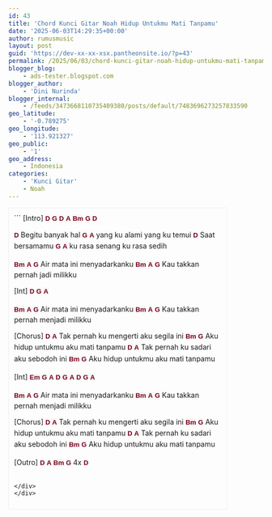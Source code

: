 ```yaml
---
id: 43
title: 'Chord Kunci Gitar Noah Hidup Untukmu Mati Tanpamu'
date: '2025-06-03T14:29:35+00:00'
author: rumusmusic
layout: post
guid: 'https://dev-xx-xx-xsx.pantheonsite.io/?p=43'
permalink: /2025/06/03/chord-kunci-gitar-noah-hidup-untukmu-mati-tanpamu/
blogger_blog:
    - ads-tester.blogspot.com
blogger_author:
    - 'Dini Nurinda'
blogger_internal:
    - /feeds/3473668110735409380/posts/default/7483696273257833590
geo_latitude:
    - '-0.789275'
geo_longitude:
    - '113.921327'
geo_public:
    - '1'
geo_address:
    - Indonesia
categories:
    - 'Kunci Gitar'
    - Noah
---
```


<div dir="ltr" style="text-align: left;"><div style="border: 1px solid #eee; height: auto; overflow: auto; padding: 10px; width: 410px;">```
[Intro] <b style="background-color: #f6f6f6; border: 0px; font-family: Arial, Tahoma, Helvetica, FreeSans, sans-serif; font-size: 13px; font-stretch: inherit; line-height: 22.1000003814697px; margin: 0px; padding: 0px; vertical-align: baseline; white-space: normal;"><a href="http://ads-tester.blogspot.com/#Chord%20Kunci%20Gitar%20Noah%20Hidup%20Untukmu%20Mati%20Tanpamu" rel="https://blogger.googleusercontent.com/img/b/R29vZ2xl/AVvXsEgsTHNNp1bTra86ESi1_0UTlseoXjvev55pd5aXW3gz6VN2Qt_dDFTmZwC8fivTktVIPvwc9kBbkCm5jYSgczbnVV7-EAK8_OhtnsDc1kQ9dB1UKavcSA0MKj8bLJSIE91Yj6QOGO0aUA0/s1600/D.png" style="-webkit-transition: all 0.5s; border: 0px; color: #78001b; font-family: inherit; font-size: inherit; font-stretch: inherit; font-style: inherit; font-variant: inherit; font-weight: inherit; line-height: inherit; margin: 0px; outline: none; padding: 0px; text-decoration: none; transition: all 0.5s; vertical-align: baseline;" target="_self" title="">D</a></b> <b style="background-color: #f6f6f6; border: 0px; font-family: Arial, Tahoma, Helvetica, FreeSans, sans-serif; font-size: 13px; font-stretch: inherit; line-height: 22.1000003814697px; margin: 0px; padding: 0px; vertical-align: baseline; white-space: normal;"><a href="http://ads-tester.blogspot.com/#Chord%20Kunci%20Gitar%20Noah%20Hidup%20Untukmu%20Mati%20Tanpamu" rel="https://blogger.googleusercontent.com/img/b/R29vZ2xl/AVvXsEhmapCRWhUujXO3XNp7RQ3QehE96_1shZvwwlzlBfIEhPVK8EMRgn7ZE8lBAgBFznq-LaQYcVA1PMbOgI-q6qcHShXaB2yd-ORVu-qYofhbQLNNBUNZZS1Dq89N45TwSfpp7dKppHMh_iE/s1600/G.png" style="-webkit-transition: all 0.5s; border: 0px; color: #78001b; font-family: inherit; font-size: inherit; font-stretch: inherit; font-style: inherit; font-variant: inherit; font-weight: inherit; line-height: inherit; margin: 0px; outline: none; padding: 0px; text-decoration: none; transition: all 0.5s; vertical-align: baseline;" target="_self" title="">G</a></b>   <b style="background-color: #f6f6f6; border: 0px; font-family: Arial, Tahoma, Helvetica, FreeSans, sans-serif; font-size: 13px; font-stretch: inherit; line-height: 22.1000003814697px; margin: 0px; padding: 0px; vertical-align: baseline; white-space: normal;"><a href="http://ads-tester.blogspot.com/#Chord%20Kunci%20Gitar%20Noah%20Hidup%20Untukmu%20Mati%20Tanpamu" rel="https://blogger.googleusercontent.com/img/b/R29vZ2xl/AVvXsEgsTHNNp1bTra86ESi1_0UTlseoXjvev55pd5aXW3gz6VN2Qt_dDFTmZwC8fivTktVIPvwc9kBbkCm5jYSgczbnVV7-EAK8_OhtnsDc1kQ9dB1UKavcSA0MKj8bLJSIE91Yj6QOGO0aUA0/s1600/D.png" style="-webkit-transition: all 0.5s; border: 0px; color: #78001b; font-family: inherit; font-size: inherit; font-stretch: inherit; font-style: inherit; font-variant: inherit; font-weight: inherit; line-height: inherit; margin: 0px; outline: none; padding: 0px; text-decoration: none; transition: all 0.5s; vertical-align: baseline;" target="_self" title="">D</a></b> <b style="background-color: #f6f6f6; border: 0px; font-family: Arial, Tahoma, Helvetica, FreeSans, sans-serif; font-size: 13px; font-stretch: inherit; line-height: 22.1000003814697px; margin: 0px; padding: 0px; vertical-align: baseline; white-space: normal;"><a href="http://ads-tester.blogspot.com/#Chord%20Kunci%20Gitar%20Noah%20Hidup%20Untukmu%20Mati%20Tanpamu" rel="https://blogger.googleusercontent.com/img/b/R29vZ2xl/AVvXsEhf9l3zahmFdtWqChNNZP_XbkHcU_wBX_y_cFHs3Ug-b0D1Lh3WQZ9FdqeVwZHSE5-rOLIfnABYxhFN5n2uwEX_bjnTQdMl-jJXGnm_C6h5Ndkt562-oXT4ylCjHUQ_WOsjgor_Zov65NA/s1600/A.png" style="-webkit-transition: all 0.5s; border: 0px; color: #78001b; font-family: inherit; font-size: inherit; font-stretch: inherit; font-style: inherit; font-variant: inherit; font-weight: inherit; line-height: inherit; margin: 0px; outline: none; padding: 0px; text-decoration: none; transition: all 0.5s; vertical-align: baseline;" target="_self" title="">A</a></b> <b style="background-color: #f6f6f6; border: 0px; font-family: Arial, Tahoma, Helvetica, FreeSans, sans-serif; font-size: 13px; font-stretch: inherit; line-height: 22.1000003814697px; margin: 0px; padding: 0px; vertical-align: baseline; white-space: normal;"><a href="http://ads-tester.blogspot.com/#Chord%20Kunci%20Gitar%20Noah%20Hidup%20Untukmu%20Mati%20Tanpamu" rel="https://blogger.googleusercontent.com/img/b/R29vZ2xl/AVvXsEgVdCIBkOOaCDVNDYLn6E79a_Rf3lXCy_YpjLlXaHJA_t3HaSOofYMbShlyukg9F5SwrhMtM1YIHhzeiRDl0Izq4c1DGBhubPKjgP5pbW_Ttho6Egjp312Q77k3NfcVVbiFsplJPMtGOfs/s1600/Bm.png" style="-webkit-transition: all 0.5s; border: 0px; color: #78001b; font-family: inherit; font-size: inherit; font-stretch: inherit; font-style: inherit; font-variant: inherit; font-weight: inherit; line-height: inherit; margin: 0px; outline: none; padding: 0px; text-decoration: none; transition: all 0.5s; vertical-align: baseline;" target="_self" title="">Bm</a></b> <b style="background-color: #f6f6f6; border: 0px; font-family: Arial, Tahoma, Helvetica, FreeSans, sans-serif; font-size: 13px; font-stretch: inherit; line-height: 22.1000003814697px; margin: 0px; padding: 0px; vertical-align: baseline; white-space: normal;"><a href="http://ads-tester.blogspot.com/#Chord%20Kunci%20Gitar%20Noah%20Hidup%20Untukmu%20Mati%20Tanpamu" rel="https://blogger.googleusercontent.com/img/b/R29vZ2xl/AVvXsEhmapCRWhUujXO3XNp7RQ3QehE96_1shZvwwlzlBfIEhPVK8EMRgn7ZE8lBAgBFznq-LaQYcVA1PMbOgI-q6qcHShXaB2yd-ORVu-qYofhbQLNNBUNZZS1Dq89N45TwSfpp7dKppHMh_iE/s1600/G.png" style="-webkit-transition: all 0.5s; border: 0px; color: #78001b; font-family: inherit; font-size: inherit; font-stretch: inherit; font-style: inherit; font-variant: inherit; font-weight: inherit; line-height: inherit; margin: 0px; outline: none; padding: 0px; text-decoration: none; transition: all 0.5s; vertical-align: baseline;" target="_self" title="">G</a></b>   <b style="background-color: #f6f6f6; border: 0px; font-family: Arial, Tahoma, Helvetica, FreeSans, sans-serif; font-size: 13px; font-stretch: inherit; line-height: 22.1000003814697px; margin: 0px; padding: 0px; vertical-align: baseline; white-space: normal;"><a href="http://ads-tester.blogspot.com/#Chord%20Kunci%20Gitar%20Noah%20Hidup%20Untukmu%20Mati%20Tanpamu" rel="https://blogger.googleusercontent.com/img/b/R29vZ2xl/AVvXsEgsTHNNp1bTra86ESi1_0UTlseoXjvev55pd5aXW3gz6VN2Qt_dDFTmZwC8fivTktVIPvwc9kBbkCm5jYSgczbnVV7-EAK8_OhtnsDc1kQ9dB1UKavcSA0MKj8bLJSIE91Yj6QOGO0aUA0/s1600/D.png" style="-webkit-transition: all 0.5s; border: 0px; color: #78001b; font-family: inherit; font-size: inherit; font-stretch: inherit; font-style: inherit; font-variant: inherit; font-weight: inherit; line-height: inherit; margin: 0px; outline: none; padding: 0px; text-decoration: none; transition: all 0.5s; vertical-align: baseline;" target="_self" title="">D</a></b> <div><span style="color: white; font-size: xx-small;">Chord Kunci Gitar Noah Hidup Untukmu Mati Tanpamu</span></div><b style="background-color: #f6f6f6; border: 0px; font-family: Arial, Tahoma, Helvetica, FreeSans, sans-serif; font-size: 13px; font-stretch: inherit; line-height: 22.1000003814697px; margin: 0px; padding: 0px; vertical-align: baseline; white-space: normal;"><a href="http://ads-tester.blogspot.com/#Chord%20Kunci%20Gitar%20Noah%20Hidup%20Untukmu%20Mati%20Tanpamu" rel="https://blogger.googleusercontent.com/img/b/R29vZ2xl/AVvXsEgsTHNNp1bTra86ESi1_0UTlseoXjvev55pd5aXW3gz6VN2Qt_dDFTmZwC8fivTktVIPvwc9kBbkCm5jYSgczbnVV7-EAK8_OhtnsDc1kQ9dB1UKavcSA0MKj8bLJSIE91Yj6QOGO0aUA0/s1600/D.png" style="-webkit-transition: all 0.5s; border: 0px; color: #78001b; font-family: inherit; font-size: inherit; font-stretch: inherit; font-style: inherit; font-variant: inherit; font-weight: inherit; line-height: inherit; margin: 0px; outline: none; padding: 0px; text-decoration: none; transition: all 0.5s; vertical-align: baseline;" target="_self" title="">D</a></b>                 
Begitu banyak hal 
         <b style="background-color: #f6f6f6; border: 0px; font-family: Arial, Tahoma, Helvetica, FreeSans, sans-serif; font-size: 13px; font-stretch: inherit; line-height: 22.1000003814697px; margin: 0px; padding: 0px; vertical-align: baseline; white-space: normal;"><a href="http://ads-tester.blogspot.com/#Chord%20Kunci%20Gitar%20Noah%20Hidup%20Untukmu%20Mati%20Tanpamu" rel="https://blogger.googleusercontent.com/img/b/R29vZ2xl/AVvXsEhmapCRWhUujXO3XNp7RQ3QehE96_1shZvwwlzlBfIEhPVK8EMRgn7ZE8lBAgBFznq-LaQYcVA1PMbOgI-q6qcHShXaB2yd-ORVu-qYofhbQLNNBUNZZS1Dq89N45TwSfpp7dKppHMh_iE/s1600/G.png" style="-webkit-transition: all 0.5s; border: 0px; color: #78001b; font-family: inherit; font-size: inherit; font-stretch: inherit; font-style: inherit; font-variant: inherit; font-weight: inherit; line-height: inherit; margin: 0px; outline: none; padding: 0px; text-decoration: none; transition: all 0.5s; vertical-align: baseline;" target="_self" title="">G</a></b>              <b style="background-color: #f6f6f6; border: 0px; font-family: Arial, Tahoma, Helvetica, FreeSans, sans-serif; font-size: 13px; font-stretch: inherit; line-height: 22.1000003814697px; margin: 0px; padding: 0px; vertical-align: baseline; white-space: normal;"><a href="http://ads-tester.blogspot.com/#Chord%20Kunci%20Gitar%20Noah%20Hidup%20Untukmu%20Mati%20Tanpamu" rel="https://blogger.googleusercontent.com/img/b/R29vZ2xl/AVvXsEhf9l3zahmFdtWqChNNZP_XbkHcU_wBX_y_cFHs3Ug-b0D1Lh3WQZ9FdqeVwZHSE5-rOLIfnABYxhFN5n2uwEX_bjnTQdMl-jJXGnm_C6h5Ndkt562-oXT4ylCjHUQ_WOsjgor_Zov65NA/s1600/A.png" style="-webkit-transition: all 0.5s; border: 0px; color: #78001b; font-family: inherit; font-size: inherit; font-stretch: inherit; font-style: inherit; font-variant: inherit; font-weight: inherit; line-height: inherit; margin: 0px; outline: none; padding: 0px; text-decoration: none; transition: all 0.5s; vertical-align: baseline;" target="_self" title="">A</a></b>
yang ku alami yang ku temui
<b style="background-color: #f6f6f6; border: 0px; font-family: Arial, Tahoma, Helvetica, FreeSans, sans-serif; font-size: 13px; font-stretch: inherit; line-height: 22.1000003814697px; margin: 0px; padding: 0px; vertical-align: baseline; white-space: normal;"><a href="http://ads-tester.blogspot.com/#Chord%20Kunci%20Gitar%20Noah%20Hidup%20Untukmu%20Mati%20Tanpamu" rel="https://blogger.googleusercontent.com/img/b/R29vZ2xl/AVvXsEgsTHNNp1bTra86ESi1_0UTlseoXjvev55pd5aXW3gz6VN2Qt_dDFTmZwC8fivTktVIPvwc9kBbkCm5jYSgczbnVV7-EAK8_OhtnsDc1kQ9dB1UKavcSA0MKj8bLJSIE91Yj6QOGO0aUA0/s1600/D.png" style="-webkit-transition: all 0.5s; border: 0px; color: #78001b; font-family: inherit; font-size: inherit; font-stretch: inherit; font-style: inherit; font-variant: inherit; font-weight: inherit; line-height: inherit; margin: 0px; outline: none; padding: 0px; text-decoration: none; transition: all 0.5s; vertical-align: baseline;" target="_self" title="">D</a></b>
Saat bersamamu 
        <b style="background-color: #f6f6f6; border: 0px; font-family: Arial, Tahoma, Helvetica, FreeSans, sans-serif; font-size: 13px; font-stretch: inherit; line-height: 22.1000003814697px; margin: 0px; padding: 0px; vertical-align: baseline; white-space: normal;"><a href="http://ads-tester.blogspot.com/#Chord%20Kunci%20Gitar%20Noah%20Hidup%20Untukmu%20Mati%20Tanpamu" rel="https://blogger.googleusercontent.com/img/b/R29vZ2xl/AVvXsEhmapCRWhUujXO3XNp7RQ3QehE96_1shZvwwlzlBfIEhPVK8EMRgn7ZE8lBAgBFznq-LaQYcVA1PMbOgI-q6qcHShXaB2yd-ORVu-qYofhbQLNNBUNZZS1Dq89N45TwSfpp7dKppHMh_iE/s1600/G.png" style="-webkit-transition: all 0.5s; border: 0px; color: #78001b; font-family: inherit; font-size: inherit; font-stretch: inherit; font-style: inherit; font-variant: inherit; font-weight: inherit; line-height: inherit; margin: 0px; outline: none; padding: 0px; text-decoration: none; transition: all 0.5s; vertical-align: baseline;" target="_self" title="">G</a></b>              <b style="background-color: #f6f6f6; border: 0px; font-family: Arial, Tahoma, Helvetica, FreeSans, sans-serif; font-size: 13px; font-stretch: inherit; line-height: 22.1000003814697px; margin: 0px; padding: 0px; vertical-align: baseline; white-space: normal;"><a href="http://ads-tester.blogspot.com/#Chord%20Kunci%20Gitar%20Noah%20Hidup%20Untukmu%20Mati%20Tanpamu" rel="https://blogger.googleusercontent.com/img/b/R29vZ2xl/AVvXsEhf9l3zahmFdtWqChNNZP_XbkHcU_wBX_y_cFHs3Ug-b0D1Lh3WQZ9FdqeVwZHSE5-rOLIfnABYxhFN5n2uwEX_bjnTQdMl-jJXGnm_C6h5Ndkt562-oXT4ylCjHUQ_WOsjgor_Zov65NA/s1600/A.png" style="-webkit-transition: all 0.5s; border: 0px; color: #78001b; font-family: inherit; font-size: inherit; font-stretch: inherit; font-style: inherit; font-variant: inherit; font-weight: inherit; line-height: inherit; margin: 0px; outline: none; padding: 0px; text-decoration: none; transition: all 0.5s; vertical-align: baseline;" target="_self" title="">A</a></b>
ku rasa senang ku rasa sedih

<b style="background-color: #f6f6f6; border: 0px; font-family: Arial, Tahoma, Helvetica, FreeSans, sans-serif; font-size: 13px; font-stretch: inherit; line-height: 22.1000003814697px; margin: 0px; padding: 0px; vertical-align: baseline; white-space: normal;"><a href="http://ads-tester.blogspot.com/#Chord%20Kunci%20Gitar%20Noah%20Hidup%20Untukmu%20Mati%20Tanpamu" rel="https://blogger.googleusercontent.com/img/b/R29vZ2xl/AVvXsEgVdCIBkOOaCDVNDYLn6E79a_Rf3lXCy_YpjLlXaHJA_t3HaSOofYMbShlyukg9F5SwrhMtM1YIHhzeiRDl0Izq4c1DGBhubPKjgP5pbW_Ttho6Egjp312Q77k3NfcVVbiFsplJPMtGOfs/s1600/Bm.png" style="-webkit-transition: all 0.5s; border: 0px; color: #78001b; font-family: inherit; font-size: inherit; font-stretch: inherit; font-style: inherit; font-variant: inherit; font-weight: inherit; line-height: inherit; margin: 0px; outline: none; padding: 0px; text-decoration: none; transition: all 0.5s; vertical-align: baseline;" target="_self" title="">Bm</a></b>        <b style="background-color: #f6f6f6; border: 0px; font-family: Arial, Tahoma, Helvetica, FreeSans, sans-serif; font-size: 13px; font-stretch: inherit; line-height: 22.1000003814697px; margin: 0px; padding: 0px; vertical-align: baseline; white-space: normal;"><a href="http://ads-tester.blogspot.com/#Chord%20Kunci%20Gitar%20Noah%20Hidup%20Untukmu%20Mati%20Tanpamu" rel="https://blogger.googleusercontent.com/img/b/R29vZ2xl/AVvXsEhf9l3zahmFdtWqChNNZP_XbkHcU_wBX_y_cFHs3Ug-b0D1Lh3WQZ9FdqeVwZHSE5-rOLIfnABYxhFN5n2uwEX_bjnTQdMl-jJXGnm_C6h5Ndkt562-oXT4ylCjHUQ_WOsjgor_Zov65NA/s1600/A.png" style="-webkit-transition: all 0.5s; border: 0px; color: #78001b; font-family: inherit; font-size: inherit; font-stretch: inherit; font-style: inherit; font-variant: inherit; font-weight: inherit; line-height: inherit; margin: 0px; outline: none; padding: 0px; text-decoration: none; transition: all 0.5s; vertical-align: baseline;" target="_self" title="">A</a></b>          <b style="background-color: #f6f6f6; border: 0px; font-family: Arial, Tahoma, Helvetica, FreeSans, sans-serif; font-size: 13px; font-stretch: inherit; line-height: 22.1000003814697px; margin: 0px; padding: 0px; vertical-align: baseline; white-space: normal;"><a href="http://ads-tester.blogspot.com/#Chord%20Kunci%20Gitar%20Noah%20Hidup%20Untukmu%20Mati%20Tanpamu" rel="https://blogger.googleusercontent.com/img/b/R29vZ2xl/AVvXsEhmapCRWhUujXO3XNp7RQ3QehE96_1shZvwwlzlBfIEhPVK8EMRgn7ZE8lBAgBFznq-LaQYcVA1PMbOgI-q6qcHShXaB2yd-ORVu-qYofhbQLNNBUNZZS1Dq89N45TwSfpp7dKppHMh_iE/s1600/G.png" style="-webkit-transition: all 0.5s; border: 0px; color: #78001b; font-family: inherit; font-size: inherit; font-stretch: inherit; font-style: inherit; font-variant: inherit; font-weight: inherit; line-height: inherit; margin: 0px; outline: none; padding: 0px; text-decoration: none; transition: all 0.5s; vertical-align: baseline;" target="_self" title="">G</a></b>
Air mata ini menyadarkanku
<b style="background-color: #f6f6f6; border: 0px; font-family: Arial, Tahoma, Helvetica, FreeSans, sans-serif; font-size: 13px; font-stretch: inherit; line-height: 22.1000003814697px; margin: 0px; padding: 0px; vertical-align: baseline; white-space: normal;"><a href="http://ads-tester.blogspot.com/#Chord%20Kunci%20Gitar%20Noah%20Hidup%20Untukmu%20Mati%20Tanpamu" rel="https://blogger.googleusercontent.com/img/b/R29vZ2xl/AVvXsEgVdCIBkOOaCDVNDYLn6E79a_Rf3lXCy_YpjLlXaHJA_t3HaSOofYMbShlyukg9F5SwrhMtM1YIHhzeiRDl0Izq4c1DGBhubPKjgP5pbW_Ttho6Egjp312Q77k3NfcVVbiFsplJPMtGOfs/s1600/Bm.png" style="-webkit-transition: all 0.5s; border: 0px; color: #78001b; font-family: inherit; font-size: inherit; font-stretch: inherit; font-style: inherit; font-variant: inherit; font-weight: inherit; line-height: inherit; margin: 0px; outline: none; padding: 0px; text-decoration: none; transition: all 0.5s; vertical-align: baseline;" target="_self" title="">Bm</a></b>             <b style="background-color: #f6f6f6; border: 0px; font-family: Arial, Tahoma, Helvetica, FreeSans, sans-serif; font-size: 13px; font-stretch: inherit; line-height: 22.1000003814697px; margin: 0px; padding: 0px; vertical-align: baseline; white-space: normal;"><a href="http://ads-tester.blogspot.com/#Chord%20Kunci%20Gitar%20Noah%20Hidup%20Untukmu%20Mati%20Tanpamu" rel="https://blogger.googleusercontent.com/img/b/R29vZ2xl/AVvXsEhf9l3zahmFdtWqChNNZP_XbkHcU_wBX_y_cFHs3Ug-b0D1Lh3WQZ9FdqeVwZHSE5-rOLIfnABYxhFN5n2uwEX_bjnTQdMl-jJXGnm_C6h5Ndkt562-oXT4ylCjHUQ_WOsjgor_Zov65NA/s1600/A.png" style="-webkit-transition: all 0.5s; border: 0px; color: #78001b; font-family: inherit; font-size: inherit; font-stretch: inherit; font-style: inherit; font-variant: inherit; font-weight: inherit; line-height: inherit; margin: 0px; outline: none; padding: 0px; text-decoration: none; transition: all 0.5s; vertical-align: baseline;" target="_self" title="">A</a></b>         <b style="background-color: #f6f6f6; border: 0px; font-family: Arial, Tahoma, Helvetica, FreeSans, sans-serif; font-size: 13px; font-stretch: inherit; line-height: 22.1000003814697px; margin: 0px; padding: 0px; vertical-align: baseline; white-space: normal;"><a href="http://ads-tester.blogspot.com/#Chord%20Kunci%20Gitar%20Noah%20Hidup%20Untukmu%20Mati%20Tanpamu" rel="https://blogger.googleusercontent.com/img/b/R29vZ2xl/AVvXsEhmapCRWhUujXO3XNp7RQ3QehE96_1shZvwwlzlBfIEhPVK8EMRgn7ZE8lBAgBFznq-LaQYcVA1PMbOgI-q6qcHShXaB2yd-ORVu-qYofhbQLNNBUNZZS1Dq89N45TwSfpp7dKppHMh_iE/s1600/G.png" style="-webkit-transition: all 0.5s; border: 0px; color: #78001b; font-family: inherit; font-size: inherit; font-stretch: inherit; font-style: inherit; font-variant: inherit; font-weight: inherit; line-height: inherit; margin: 0px; outline: none; padding: 0px; text-decoration: none; transition: all 0.5s; vertical-align: baseline;" target="_self" title="">G</a></b>
Kau takkan pernah jadi milikku

[Int] <b style="background-color: #f6f6f6; border: 0px; font-family: Arial, Tahoma, Helvetica, FreeSans, sans-serif; font-size: 13px; font-stretch: inherit; line-height: 22.1000003814697px; margin: 0px; padding: 0px; vertical-align: baseline; white-space: normal;"><a href="http://ads-tester.blogspot.com/#Chord%20Kunci%20Gitar%20Noah%20Hidup%20Untukmu%20Mati%20Tanpamu" rel="https://blogger.googleusercontent.com/img/b/R29vZ2xl/AVvXsEgsTHNNp1bTra86ESi1_0UTlseoXjvev55pd5aXW3gz6VN2Qt_dDFTmZwC8fivTktVIPvwc9kBbkCm5jYSgczbnVV7-EAK8_OhtnsDc1kQ9dB1UKavcSA0MKj8bLJSIE91Yj6QOGO0aUA0/s1600/D.png" style="-webkit-transition: all 0.5s; border: 0px; color: #78001b; font-family: inherit; font-size: inherit; font-stretch: inherit; font-style: inherit; font-variant: inherit; font-weight: inherit; line-height: inherit; margin: 0px; outline: none; padding: 0px; text-decoration: none; transition: all 0.5s; vertical-align: baseline;" target="_self" title="">D</a></b> <b style="background-color: #f6f6f6; border: 0px; font-family: Arial, Tahoma, Helvetica, FreeSans, sans-serif; font-size: 13px; font-stretch: inherit; line-height: 22.1000003814697px; margin: 0px; padding: 0px; vertical-align: baseline; white-space: normal;"><a href="http://ads-tester.blogspot.com/#Chord%20Kunci%20Gitar%20Noah%20Hidup%20Untukmu%20Mati%20Tanpamu" rel="https://blogger.googleusercontent.com/img/b/R29vZ2xl/AVvXsEhmapCRWhUujXO3XNp7RQ3QehE96_1shZvwwlzlBfIEhPVK8EMRgn7ZE8lBAgBFznq-LaQYcVA1PMbOgI-q6qcHShXaB2yd-ORVu-qYofhbQLNNBUNZZS1Dq89N45TwSfpp7dKppHMh_iE/s1600/G.png" style="-webkit-transition: all 0.5s; border: 0px; color: #78001b; font-family: inherit; font-size: inherit; font-stretch: inherit; font-style: inherit; font-variant: inherit; font-weight: inherit; line-height: inherit; margin: 0px; outline: none; padding: 0px; text-decoration: none; transition: all 0.5s; vertical-align: baseline;" target="_self" title="">G</a></b> <b style="background-color: #f6f6f6; border: 0px; font-family: Arial, Tahoma, Helvetica, FreeSans, sans-serif; font-size: 13px; font-stretch: inherit; line-height: 22.1000003814697px; margin: 0px; padding: 0px; vertical-align: baseline; white-space: normal;"><a href="http://ads-tester.blogspot.com/#Chord%20Kunci%20Gitar%20Noah%20Hidup%20Untukmu%20Mati%20Tanpamu" rel="https://blogger.googleusercontent.com/img/b/R29vZ2xl/AVvXsEhf9l3zahmFdtWqChNNZP_XbkHcU_wBX_y_cFHs3Ug-b0D1Lh3WQZ9FdqeVwZHSE5-rOLIfnABYxhFN5n2uwEX_bjnTQdMl-jJXGnm_C6h5Ndkt562-oXT4ylCjHUQ_WOsjgor_Zov65NA/s1600/A.png" style="-webkit-transition: all 0.5s; border: 0px; color: #78001b; font-family: inherit; font-size: inherit; font-stretch: inherit; font-style: inherit; font-variant: inherit; font-weight: inherit; line-height: inherit; margin: 0px; outline: none; padding: 0px; text-decoration: none; transition: all 0.5s; vertical-align: baseline;" target="_self" title="">A</a></b>

<b style="background-color: #f6f6f6; border: 0px; font-family: Arial, Tahoma, Helvetica, FreeSans, sans-serif; font-size: 13px; font-stretch: inherit; line-height: 22.1000003814697px; margin: 0px; padding: 0px; vertical-align: baseline; white-space: normal;"><a href="http://ads-tester.blogspot.com/#Chord%20Kunci%20Gitar%20Noah%20Hidup%20Untukmu%20Mati%20Tanpamu" rel="https://blogger.googleusercontent.com/img/b/R29vZ2xl/AVvXsEgVdCIBkOOaCDVNDYLn6E79a_Rf3lXCy_YpjLlXaHJA_t3HaSOofYMbShlyukg9F5SwrhMtM1YIHhzeiRDl0Izq4c1DGBhubPKjgP5pbW_Ttho6Egjp312Q77k3NfcVVbiFsplJPMtGOfs/s1600/Bm.png" style="-webkit-transition: all 0.5s; border: 0px; color: #78001b; font-family: inherit; font-size: inherit; font-stretch: inherit; font-style: inherit; font-variant: inherit; font-weight: inherit; line-height: inherit; margin: 0px; outline: none; padding: 0px; text-decoration: none; transition: all 0.5s; vertical-align: baseline;" target="_self" title="">Bm</a></b>        <b style="background-color: #f6f6f6; border: 0px; font-family: Arial, Tahoma, Helvetica, FreeSans, sans-serif; font-size: 13px; font-stretch: inherit; line-height: 22.1000003814697px; margin: 0px; padding: 0px; vertical-align: baseline; white-space: normal;"><a href="http://ads-tester.blogspot.com/#Chord%20Kunci%20Gitar%20Noah%20Hidup%20Untukmu%20Mati%20Tanpamu" rel="https://blogger.googleusercontent.com/img/b/R29vZ2xl/AVvXsEhf9l3zahmFdtWqChNNZP_XbkHcU_wBX_y_cFHs3Ug-b0D1Lh3WQZ9FdqeVwZHSE5-rOLIfnABYxhFN5n2uwEX_bjnTQdMl-jJXGnm_C6h5Ndkt562-oXT4ylCjHUQ_WOsjgor_Zov65NA/s1600/A.png" style="-webkit-transition: all 0.5s; border: 0px; color: #78001b; font-family: inherit; font-size: inherit; font-stretch: inherit; font-style: inherit; font-variant: inherit; font-weight: inherit; line-height: inherit; margin: 0px; outline: none; padding: 0px; text-decoration: none; transition: all 0.5s; vertical-align: baseline;" target="_self" title="">A</a></b>          <b style="background-color: #f6f6f6; border: 0px; font-family: Arial, Tahoma, Helvetica, FreeSans, sans-serif; font-size: 13px; font-stretch: inherit; line-height: 22.1000003814697px; margin: 0px; padding: 0px; vertical-align: baseline; white-space: normal;"><a href="http://ads-tester.blogspot.com/#Chord%20Kunci%20Gitar%20Noah%20Hidup%20Untukmu%20Mati%20Tanpamu" rel="https://blogger.googleusercontent.com/img/b/R29vZ2xl/AVvXsEhmapCRWhUujXO3XNp7RQ3QehE96_1shZvwwlzlBfIEhPVK8EMRgn7ZE8lBAgBFznq-LaQYcVA1PMbOgI-q6qcHShXaB2yd-ORVu-qYofhbQLNNBUNZZS1Dq89N45TwSfpp7dKppHMh_iE/s1600/G.png" style="-webkit-transition: all 0.5s; border: 0px; color: #78001b; font-family: inherit; font-size: inherit; font-stretch: inherit; font-style: inherit; font-variant: inherit; font-weight: inherit; line-height: inherit; margin: 0px; outline: none; padding: 0px; text-decoration: none; transition: all 0.5s; vertical-align: baseline;" target="_self" title="">G</a></b>
Air mata ini menyadarkanku
<b style="background-color: #f6f6f6; border: 0px; font-family: Arial, Tahoma, Helvetica, FreeSans, sans-serif; font-size: 13px; font-stretch: inherit; line-height: 22.1000003814697px; margin: 0px; padding: 0px; vertical-align: baseline; white-space: normal;"><a href="http://ads-tester.blogspot.com/#Chord%20Kunci%20Gitar%20Noah%20Hidup%20Untukmu%20Mati%20Tanpamu" rel="https://blogger.googleusercontent.com/img/b/R29vZ2xl/AVvXsEgVdCIBkOOaCDVNDYLn6E79a_Rf3lXCy_YpjLlXaHJA_t3HaSOofYMbShlyukg9F5SwrhMtM1YIHhzeiRDl0Izq4c1DGBhubPKjgP5pbW_Ttho6Egjp312Q77k3NfcVVbiFsplJPMtGOfs/s1600/Bm.png" style="-webkit-transition: all 0.5s; border: 0px; color: #78001b; font-family: inherit; font-size: inherit; font-stretch: inherit; font-style: inherit; font-variant: inherit; font-weight: inherit; line-height: inherit; margin: 0px; outline: none; padding: 0px; text-decoration: none; transition: all 0.5s; vertical-align: baseline;" target="_self" title="">Bm</a></b>                   <b style="background-color: #f6f6f6; border: 0px; font-family: Arial, Tahoma, Helvetica, FreeSans, sans-serif; font-size: 13px; font-stretch: inherit; line-height: 22.1000003814697px; margin: 0px; padding: 0px; vertical-align: baseline; white-space: normal;"><a href="http://ads-tester.blogspot.com/#Chord%20Kunci%20Gitar%20Noah%20Hidup%20Untukmu%20Mati%20Tanpamu" rel="https://blogger.googleusercontent.com/img/b/R29vZ2xl/AVvXsEhf9l3zahmFdtWqChNNZP_XbkHcU_wBX_y_cFHs3Ug-b0D1Lh3WQZ9FdqeVwZHSE5-rOLIfnABYxhFN5n2uwEX_bjnTQdMl-jJXGnm_C6h5Ndkt562-oXT4ylCjHUQ_WOsjgor_Zov65NA/s1600/A.png" style="-webkit-transition: all 0.5s; border: 0px; color: #78001b; font-family: inherit; font-size: inherit; font-stretch: inherit; font-style: inherit; font-variant: inherit; font-weight: inherit; line-height: inherit; margin: 0px; outline: none; padding: 0px; text-decoration: none; transition: all 0.5s; vertical-align: baseline;" target="_self" title="">A</a></b>      <b style="background-color: #f6f6f6; border: 0px; font-family: Arial, Tahoma, Helvetica, FreeSans, sans-serif; font-size: 13px; font-stretch: inherit; line-height: 22.1000003814697px; margin: 0px; padding: 0px; vertical-align: baseline; white-space: normal;"><a href="http://ads-tester.blogspot.com/#Chord%20Kunci%20Gitar%20Noah%20Hidup%20Untukmu%20Mati%20Tanpamu" rel="https://blogger.googleusercontent.com/img/b/R29vZ2xl/AVvXsEhmapCRWhUujXO3XNp7RQ3QehE96_1shZvwwlzlBfIEhPVK8EMRgn7ZE8lBAgBFznq-LaQYcVA1PMbOgI-q6qcHShXaB2yd-ORVu-qYofhbQLNNBUNZZS1Dq89N45TwSfpp7dKppHMh_iE/s1600/G.png" style="-webkit-transition: all 0.5s; border: 0px; color: #78001b; font-family: inherit; font-size: inherit; font-stretch: inherit; font-style: inherit; font-variant: inherit; font-weight: inherit; line-height: inherit; margin: 0px; outline: none; padding: 0px; text-decoration: none; transition: all 0.5s; vertical-align: baseline;" target="_self" title="">G</a></b>
Kau takkan pernah menjadi milikku

[Chorus]
<b style="background-color: #f6f6f6; border: 0px; font-family: Arial, Tahoma, Helvetica, FreeSans, sans-serif; font-size: 13px; font-stretch: inherit; line-height: 22.1000003814697px; margin: 0px; padding: 0px; vertical-align: baseline; white-space: normal;"><a href="http://ads-tester.blogspot.com/#Chord%20Kunci%20Gitar%20Noah%20Hidup%20Untukmu%20Mati%20Tanpamu" rel="https://blogger.googleusercontent.com/img/b/R29vZ2xl/AVvXsEgsTHNNp1bTra86ESi1_0UTlseoXjvev55pd5aXW3gz6VN2Qt_dDFTmZwC8fivTktVIPvwc9kBbkCm5jYSgczbnVV7-EAK8_OhtnsDc1kQ9dB1UKavcSA0MKj8bLJSIE91Yj6QOGO0aUA0/s1600/D.png" style="-webkit-transition: all 0.5s; border: 0px; color: #78001b; font-family: inherit; font-size: inherit; font-stretch: inherit; font-style: inherit; font-variant: inherit; font-weight: inherit; line-height: inherit; margin: 0px; outline: none; padding: 0px; text-decoration: none; transition: all 0.5s; vertical-align: baseline;" target="_self" title="">D</a></b>                      <b style="background-color: #f6f6f6; border: 0px; font-family: Arial, Tahoma, Helvetica, FreeSans, sans-serif; font-size: 13px; font-stretch: inherit; line-height: 22.1000003814697px; margin: 0px; padding: 0px; vertical-align: baseline; white-space: normal;"><a href="http://ads-tester.blogspot.com/#Chord%20Kunci%20Gitar%20Noah%20Hidup%20Untukmu%20Mati%20Tanpamu" rel="https://blogger.googleusercontent.com/img/b/R29vZ2xl/AVvXsEhf9l3zahmFdtWqChNNZP_XbkHcU_wBX_y_cFHs3Ug-b0D1Lh3WQZ9FdqeVwZHSE5-rOLIfnABYxhFN5n2uwEX_bjnTQdMl-jJXGnm_C6h5Ndkt562-oXT4ylCjHUQ_WOsjgor_Zov65NA/s1600/A.png" style="-webkit-transition: all 0.5s; border: 0px; color: #78001b; font-family: inherit; font-size: inherit; font-stretch: inherit; font-style: inherit; font-variant: inherit; font-weight: inherit; line-height: inherit; margin: 0px; outline: none; padding: 0px; text-decoration: none; transition: all 0.5s; vertical-align: baseline;" target="_self" title="">A</a></b>
Tak pernah ku mengerti aku segila ini
<b style="background-color: #f6f6f6; border: 0px; font-family: Arial, Tahoma, Helvetica, FreeSans, sans-serif; font-size: 13px; font-stretch: inherit; line-height: 22.1000003814697px; margin: 0px; padding: 0px; vertical-align: baseline; white-space: normal;"><a href="http://ads-tester.blogspot.com/#Chord%20Kunci%20Gitar%20Noah%20Hidup%20Untukmu%20Mati%20Tanpamu" rel="https://blogger.googleusercontent.com/img/b/R29vZ2xl/AVvXsEgVdCIBkOOaCDVNDYLn6E79a_Rf3lXCy_YpjLlXaHJA_t3HaSOofYMbShlyukg9F5SwrhMtM1YIHhzeiRDl0Izq4c1DGBhubPKjgP5pbW_Ttho6Egjp312Q77k3NfcVVbiFsplJPMtGOfs/s1600/Bm.png" style="-webkit-transition: all 0.5s; border: 0px; color: #78001b; font-family: inherit; font-size: inherit; font-stretch: inherit; font-style: inherit; font-variant: inherit; font-weight: inherit; line-height: inherit; margin: 0px; outline: none; padding: 0px; text-decoration: none; transition: all 0.5s; vertical-align: baseline;" target="_self" title="">Bm</a></b>                <b style="background-color: #f6f6f6; border: 0px; font-family: Arial, Tahoma, Helvetica, FreeSans, sans-serif; font-size: 13px; font-stretch: inherit; line-height: 22.1000003814697px; margin: 0px; padding: 0px; vertical-align: baseline; white-space: normal;"><a href="http://ads-tester.blogspot.com/#Chord%20Kunci%20Gitar%20Noah%20Hidup%20Untukmu%20Mati%20Tanpamu" rel="https://blogger.googleusercontent.com/img/b/R29vZ2xl/AVvXsEhmapCRWhUujXO3XNp7RQ3QehE96_1shZvwwlzlBfIEhPVK8EMRgn7ZE8lBAgBFznq-LaQYcVA1PMbOgI-q6qcHShXaB2yd-ORVu-qYofhbQLNNBUNZZS1Dq89N45TwSfpp7dKppHMh_iE/s1600/G.png" style="-webkit-transition: all 0.5s; border: 0px; color: #78001b; font-family: inherit; font-size: inherit; font-stretch: inherit; font-style: inherit; font-variant: inherit; font-weight: inherit; line-height: inherit; margin: 0px; outline: none; padding: 0px; text-decoration: none; transition: all 0.5s; vertical-align: baseline;" target="_self" title="">G</a></b>
Aku hidup untukmu aku mati tanpamu
<b style="background-color: #f6f6f6; border: 0px; font-family: Arial, Tahoma, Helvetica, FreeSans, sans-serif; font-size: 13px; font-stretch: inherit; line-height: 22.1000003814697px; margin: 0px; padding: 0px; vertical-align: baseline; white-space: normal;"><a href="http://ads-tester.blogspot.com/#Chord%20Kunci%20Gitar%20Noah%20Hidup%20Untukmu%20Mati%20Tanpamu" rel="https://blogger.googleusercontent.com/img/b/R29vZ2xl/AVvXsEgsTHNNp1bTra86ESi1_0UTlseoXjvev55pd5aXW3gz6VN2Qt_dDFTmZwC8fivTktVIPvwc9kBbkCm5jYSgczbnVV7-EAK8_OhtnsDc1kQ9dB1UKavcSA0MKj8bLJSIE91Yj6QOGO0aUA0/s1600/D.png" style="-webkit-transition: all 0.5s; border: 0px; color: #78001b; font-family: inherit; font-size: inherit; font-stretch: inherit; font-style: inherit; font-variant: inherit; font-weight: inherit; line-height: inherit; margin: 0px; outline: none; padding: 0px; text-decoration: none; transition: all 0.5s; vertical-align: baseline;" target="_self" title="">D</a></b>                    <b style="background-color: #f6f6f6; border: 0px; font-family: Arial, Tahoma, Helvetica, FreeSans, sans-serif; font-size: 13px; font-stretch: inherit; line-height: 22.1000003814697px; margin: 0px; padding: 0px; vertical-align: baseline; white-space: normal;"><a href="http://ads-tester.blogspot.com/#Chord%20Kunci%20Gitar%20Noah%20Hidup%20Untukmu%20Mati%20Tanpamu" rel="https://blogger.googleusercontent.com/img/b/R29vZ2xl/AVvXsEhf9l3zahmFdtWqChNNZP_XbkHcU_wBX_y_cFHs3Ug-b0D1Lh3WQZ9FdqeVwZHSE5-rOLIfnABYxhFN5n2uwEX_bjnTQdMl-jJXGnm_C6h5Ndkt562-oXT4ylCjHUQ_WOsjgor_Zov65NA/s1600/A.png" style="-webkit-transition: all 0.5s; border: 0px; color: #78001b; font-family: inherit; font-size: inherit; font-stretch: inherit; font-style: inherit; font-variant: inherit; font-weight: inherit; line-height: inherit; margin: 0px; outline: none; padding: 0px; text-decoration: none; transition: all 0.5s; vertical-align: baseline;" target="_self" title="">A</a></b>
Tak pernah ku sadari aku sebodoh ini
<b style="background-color: #f6f6f6; border: 0px; font-family: Arial, Tahoma, Helvetica, FreeSans, sans-serif; font-size: 13px; font-stretch: inherit; line-height: 22.1000003814697px; margin: 0px; padding: 0px; vertical-align: baseline; white-space: normal;"><a href="http://ads-tester.blogspot.com/#Chord%20Kunci%20Gitar%20Noah%20Hidup%20Untukmu%20Mati%20Tanpamu" rel="https://blogger.googleusercontent.com/img/b/R29vZ2xl/AVvXsEgVdCIBkOOaCDVNDYLn6E79a_Rf3lXCy_YpjLlXaHJA_t3HaSOofYMbShlyukg9F5SwrhMtM1YIHhzeiRDl0Izq4c1DGBhubPKjgP5pbW_Ttho6Egjp312Q77k3NfcVVbiFsplJPMtGOfs/s1600/Bm.png" style="-webkit-transition: all 0.5s; border: 0px; color: #78001b; font-family: inherit; font-size: inherit; font-stretch: inherit; font-style: inherit; font-variant: inherit; font-weight: inherit; line-height: inherit; margin: 0px; outline: none; padding: 0px; text-decoration: none; transition: all 0.5s; vertical-align: baseline;" target="_self" title="">Bm</a></b>                <b style="background-color: #f6f6f6; border: 0px; font-family: Arial, Tahoma, Helvetica, FreeSans, sans-serif; font-size: 13px; font-stretch: inherit; line-height: 22.1000003814697px; margin: 0px; padding: 0px; vertical-align: baseline; white-space: normal;"><a href="http://ads-tester.blogspot.com/#Chord%20Kunci%20Gitar%20Noah%20Hidup%20Untukmu%20Mati%20Tanpamu" rel="https://blogger.googleusercontent.com/img/b/R29vZ2xl/AVvXsEhmapCRWhUujXO3XNp7RQ3QehE96_1shZvwwlzlBfIEhPVK8EMRgn7ZE8lBAgBFznq-LaQYcVA1PMbOgI-q6qcHShXaB2yd-ORVu-qYofhbQLNNBUNZZS1Dq89N45TwSfpp7dKppHMh_iE/s1600/G.png" style="-webkit-transition: all 0.5s; border: 0px; color: #78001b; font-family: inherit; font-size: inherit; font-stretch: inherit; font-style: inherit; font-variant: inherit; font-weight: inherit; line-height: inherit; margin: 0px; outline: none; padding: 0px; text-decoration: none; transition: all 0.5s; vertical-align: baseline;" target="_self" title="">G</a></b>
Aku hidup untukmu aku mati tanpamu

[Int] <b style="background-color: #f6f6f6; border: 0px; font-family: Arial, Tahoma, Helvetica, FreeSans, sans-serif; font-size: 13px; font-stretch: inherit; line-height: 22.1000003814697px; margin: 0px; padding: 0px; vertical-align: baseline; white-space: normal;"><a href="http://kuncigitarchordsmain.blogspot.com/p/gambar-kunci-gitar-chord-e-lengkap.html#" rel="https://blogger.googleusercontent.com/img/b/R29vZ2xl/AVvXsEgnupI75GAZeveKIIuvKlk4v_fYbPdZIb79iMBHfotZigxWvWBEEFXPc0lN80YoViC4xoVvYR9OtsA0QMz3J6G2H77kD5pUccFqjWhBrMTzu_23JKLlFlmgeikgZnRVSFH7Fo8a7nHrwlQ/s1600/Em.png" style="-webkit-transition: all 0.5s; border: 0px; color: #78001b; font-family: inherit; font-size: inherit; font-stretch: inherit; font-style: inherit; font-variant: inherit; font-weight: inherit; line-height: inherit; margin: 0px; outline: none; padding: 0px; text-decoration: none; transition: all 0.5s; vertical-align: baseline;" target="_self" title="">Em</a></b> <b style="background-color: #f6f6f6; border: 0px; font-family: Arial, Tahoma, Helvetica, FreeSans, sans-serif; font-size: 13px; font-stretch: inherit; line-height: 22.1000003814697px; margin: 0px; padding: 0px; vertical-align: baseline; white-space: normal;"><a href="http://ads-tester.blogspot.com/#Chord%20Kunci%20Gitar%20Noah%20Hidup%20Untukmu%20Mati%20Tanpamu" rel="https://blogger.googleusercontent.com/img/b/R29vZ2xl/AVvXsEhmapCRWhUujXO3XNp7RQ3QehE96_1shZvwwlzlBfIEhPVK8EMRgn7ZE8lBAgBFznq-LaQYcVA1PMbOgI-q6qcHShXaB2yd-ORVu-qYofhbQLNNBUNZZS1Dq89N45TwSfpp7dKppHMh_iE/s1600/G.png" style="-webkit-transition: all 0.5s; border: 0px; color: #78001b; font-family: inherit; font-size: inherit; font-stretch: inherit; font-style: inherit; font-variant: inherit; font-weight: inherit; line-height: inherit; margin: 0px; outline: none; padding: 0px; text-decoration: none; transition: all 0.5s; vertical-align: baseline;" target="_self" title="">G</a></b> <b style="background-color: #f6f6f6; border: 0px; font-family: Arial, Tahoma, Helvetica, FreeSans, sans-serif; font-size: 13px; font-stretch: inherit; line-height: 22.1000003814697px; margin: 0px; padding: 0px; vertical-align: baseline; white-space: normal;"><a href="http://ads-tester.blogspot.com/#Chord%20Kunci%20Gitar%20Noah%20Hidup%20Untukmu%20Mati%20Tanpamu" rel="https://blogger.googleusercontent.com/img/b/R29vZ2xl/AVvXsEhf9l3zahmFdtWqChNNZP_XbkHcU_wBX_y_cFHs3Ug-b0D1Lh3WQZ9FdqeVwZHSE5-rOLIfnABYxhFN5n2uwEX_bjnTQdMl-jJXGnm_C6h5Ndkt562-oXT4ylCjHUQ_WOsjgor_Zov65NA/s1600/A.png" style="-webkit-transition: all 0.5s; border: 0px; color: #78001b; font-family: inherit; font-size: inherit; font-stretch: inherit; font-style: inherit; font-variant: inherit; font-weight: inherit; line-height: inherit; margin: 0px; outline: none; padding: 0px; text-decoration: none; transition: all 0.5s; vertical-align: baseline;" target="_self" title="">A</a></b>   <b style="background-color: #f6f6f6; border: 0px; font-family: Arial, Tahoma, Helvetica, FreeSans, sans-serif; font-size: 13px; font-stretch: inherit; line-height: 22.1000003814697px; margin: 0px; padding: 0px; vertical-align: baseline; white-space: normal;"><a href="http://ads-tester.blogspot.com/#Chord%20Kunci%20Gitar%20Noah%20Hidup%20Untukmu%20Mati%20Tanpamu" rel="https://blogger.googleusercontent.com/img/b/R29vZ2xl/AVvXsEgsTHNNp1bTra86ESi1_0UTlseoXjvev55pd5aXW3gz6VN2Qt_dDFTmZwC8fivTktVIPvwc9kBbkCm5jYSgczbnVV7-EAK8_OhtnsDc1kQ9dB1UKavcSA0MKj8bLJSIE91Yj6QOGO0aUA0/s1600/D.png" style="-webkit-transition: all 0.5s; border: 0px; color: #78001b; font-family: inherit; font-size: inherit; font-stretch: inherit; font-style: inherit; font-variant: inherit; font-weight: inherit; line-height: inherit; margin: 0px; outline: none; padding: 0px; text-decoration: none; transition: all 0.5s; vertical-align: baseline;" target="_self" title="">D</a></b>
      <b style="background-color: #f6f6f6; border: 0px; font-family: Arial, Tahoma, Helvetica, FreeSans, sans-serif; font-size: 13px; font-stretch: inherit; line-height: 22.1000003814697px; margin: 0px; padding: 0px; vertical-align: baseline; white-space: normal;"><a href="http://ads-tester.blogspot.com/#Chord%20Kunci%20Gitar%20Noah%20Hidup%20Untukmu%20Mati%20Tanpamu" rel="https://blogger.googleusercontent.com/img/b/R29vZ2xl/AVvXsEhmapCRWhUujXO3XNp7RQ3QehE96_1shZvwwlzlBfIEhPVK8EMRgn7ZE8lBAgBFznq-LaQYcVA1PMbOgI-q6qcHShXaB2yd-ORVu-qYofhbQLNNBUNZZS1Dq89N45TwSfpp7dKppHMh_iE/s1600/G.png" style="-webkit-transition: all 0.5s; border: 0px; color: #78001b; font-family: inherit; font-size: inherit; font-stretch: inherit; font-style: inherit; font-variant: inherit; font-weight: inherit; line-height: inherit; margin: 0px; outline: none; padding: 0px; text-decoration: none; transition: all 0.5s; vertical-align: baseline;" target="_self" title="">G</a></b> <b style="background-color: #f6f6f6; border: 0px; font-family: Arial, Tahoma, Helvetica, FreeSans, sans-serif; font-size: 13px; font-stretch: inherit; line-height: 22.1000003814697px; margin: 0px; padding: 0px; vertical-align: baseline; white-space: normal;"><a href="http://ads-tester.blogspot.com/#Chord%20Kunci%20Gitar%20Noah%20Hidup%20Untukmu%20Mati%20Tanpamu" rel="https://blogger.googleusercontent.com/img/b/R29vZ2xl/AVvXsEhf9l3zahmFdtWqChNNZP_XbkHcU_wBX_y_cFHs3Ug-b0D1Lh3WQZ9FdqeVwZHSE5-rOLIfnABYxhFN5n2uwEX_bjnTQdMl-jJXGnm_C6h5Ndkt562-oXT4ylCjHUQ_WOsjgor_Zov65NA/s1600/A.png" style="-webkit-transition: all 0.5s; border: 0px; color: #78001b; font-family: inherit; font-size: inherit; font-stretch: inherit; font-style: inherit; font-variant: inherit; font-weight: inherit; line-height: inherit; margin: 0px; outline: none; padding: 0px; text-decoration: none; transition: all 0.5s; vertical-align: baseline;" target="_self" title="">A</a></b> <b style="background-color: #f6f6f6; border: 0px; font-family: Arial, Tahoma, Helvetica, FreeSans, sans-serif; font-size: 13px; font-stretch: inherit; line-height: 22.1000003814697px; margin: 0px; padding: 0px; vertical-align: baseline; white-space: normal;"><a href="http://ads-tester.blogspot.com/#Chord%20Kunci%20Gitar%20Noah%20Hidup%20Untukmu%20Mati%20Tanpamu" rel="https://blogger.googleusercontent.com/img/b/R29vZ2xl/AVvXsEgsTHNNp1bTra86ESi1_0UTlseoXjvev55pd5aXW3gz6VN2Qt_dDFTmZwC8fivTktVIPvwc9kBbkCm5jYSgczbnVV7-EAK8_OhtnsDc1kQ9dB1UKavcSA0MKj8bLJSIE91Yj6QOGO0aUA0/s1600/D.png" style="-webkit-transition: all 0.5s; border: 0px; color: #78001b; font-family: inherit; font-size: inherit; font-stretch: inherit; font-style: inherit; font-variant: inherit; font-weight: inherit; line-height: inherit; margin: 0px; outline: none; padding: 0px; text-decoration: none; transition: all 0.5s; vertical-align: baseline;" target="_self" title="">D</a></b> 
      <b style="background-color: #f6f6f6; border: 0px; font-family: Arial, Tahoma, Helvetica, FreeSans, sans-serif; font-size: 13px; font-stretch: inherit; line-height: 22.1000003814697px; margin: 0px; padding: 0px; vertical-align: baseline; white-space: normal;"><a href="http://ads-tester.blogspot.com/#Chord%20Kunci%20Gitar%20Noah%20Hidup%20Untukmu%20Mati%20Tanpamu" rel="https://blogger.googleusercontent.com/img/b/R29vZ2xl/AVvXsEhmapCRWhUujXO3XNp7RQ3QehE96_1shZvwwlzlBfIEhPVK8EMRgn7ZE8lBAgBFznq-LaQYcVA1PMbOgI-q6qcHShXaB2yd-ORVu-qYofhbQLNNBUNZZS1Dq89N45TwSfpp7dKppHMh_iE/s1600/G.png" style="-webkit-transition: all 0.5s; border: 0px; color: #78001b; font-family: inherit; font-size: inherit; font-stretch: inherit; font-style: inherit; font-variant: inherit; font-weight: inherit; line-height: inherit; margin: 0px; outline: none; padding: 0px; text-decoration: none; transition: all 0.5s; vertical-align: baseline;" target="_self" title="">G</a></b> <b style="background-color: #f6f6f6; border: 0px; font-family: Arial, Tahoma, Helvetica, FreeSans, sans-serif; font-size: 13px; font-stretch: inherit; line-height: 22.1000003814697px; margin: 0px; padding: 0px; vertical-align: baseline; white-space: normal;"><a href="http://ads-tester.blogspot.com/#Chord%20Kunci%20Gitar%20Noah%20Hidup%20Untukmu%20Mati%20Tanpamu" rel="https://blogger.googleusercontent.com/img/b/R29vZ2xl/AVvXsEhf9l3zahmFdtWqChNNZP_XbkHcU_wBX_y_cFHs3Ug-b0D1Lh3WQZ9FdqeVwZHSE5-rOLIfnABYxhFN5n2uwEX_bjnTQdMl-jJXGnm_C6h5Ndkt562-oXT4ylCjHUQ_WOsjgor_Zov65NA/s1600/A.png" style="-webkit-transition: all 0.5s; border: 0px; color: #78001b; font-family: inherit; font-size: inherit; font-stretch: inherit; font-style: inherit; font-variant: inherit; font-weight: inherit; line-height: inherit; margin: 0px; outline: none; padding: 0px; text-decoration: none; transition: all 0.5s; vertical-align: baseline;" target="_self" title="">A</a></b>
 
<b style="background-color: #f6f6f6; border: 0px; font-family: Arial, Tahoma, Helvetica, FreeSans, sans-serif; font-size: 13px; font-stretch: inherit; line-height: 22.1000003814697px; margin: 0px; padding: 0px; vertical-align: baseline; white-space: normal;"><a href="http://ads-tester.blogspot.com/#Chord%20Kunci%20Gitar%20Noah%20Hidup%20Untukmu%20Mati%20Tanpamu" rel="https://blogger.googleusercontent.com/img/b/R29vZ2xl/AVvXsEgVdCIBkOOaCDVNDYLn6E79a_Rf3lXCy_YpjLlXaHJA_t3HaSOofYMbShlyukg9F5SwrhMtM1YIHhzeiRDl0Izq4c1DGBhubPKjgP5pbW_Ttho6Egjp312Q77k3NfcVVbiFsplJPMtGOfs/s1600/Bm.png" style="-webkit-transition: all 0.5s; border: 0px; color: #78001b; font-family: inherit; font-size: inherit; font-stretch: inherit; font-style: inherit; font-variant: inherit; font-weight: inherit; line-height: inherit; margin: 0px; outline: none; padding: 0px; text-decoration: none; transition: all 0.5s; vertical-align: baseline;" target="_self" title="">Bm</a></b>        <b style="background-color: #f6f6f6; border: 0px; font-family: Arial, Tahoma, Helvetica, FreeSans, sans-serif; font-size: 13px; font-stretch: inherit; line-height: 22.1000003814697px; margin: 0px; padding: 0px; vertical-align: baseline; white-space: normal;"><a href="http://ads-tester.blogspot.com/#Chord%20Kunci%20Gitar%20Noah%20Hidup%20Untukmu%20Mati%20Tanpamu" rel="https://blogger.googleusercontent.com/img/b/R29vZ2xl/AVvXsEhf9l3zahmFdtWqChNNZP_XbkHcU_wBX_y_cFHs3Ug-b0D1Lh3WQZ9FdqeVwZHSE5-rOLIfnABYxhFN5n2uwEX_bjnTQdMl-jJXGnm_C6h5Ndkt562-oXT4ylCjHUQ_WOsjgor_Zov65NA/s1600/A.png" style="-webkit-transition: all 0.5s; border: 0px; color: #78001b; font-family: inherit; font-size: inherit; font-stretch: inherit; font-style: inherit; font-variant: inherit; font-weight: inherit; line-height: inherit; margin: 0px; outline: none; padding: 0px; text-decoration: none; transition: all 0.5s; vertical-align: baseline;" target="_self" title="">A</a></b>          <b style="background-color: #f6f6f6; border: 0px; font-family: Arial, Tahoma, Helvetica, FreeSans, sans-serif; font-size: 13px; font-stretch: inherit; line-height: 22.1000003814697px; margin: 0px; padding: 0px; vertical-align: baseline; white-space: normal;"><a href="http://ads-tester.blogspot.com/#Chord%20Kunci%20Gitar%20Noah%20Hidup%20Untukmu%20Mati%20Tanpamu" rel="https://blogger.googleusercontent.com/img/b/R29vZ2xl/AVvXsEhmapCRWhUujXO3XNp7RQ3QehE96_1shZvwwlzlBfIEhPVK8EMRgn7ZE8lBAgBFznq-LaQYcVA1PMbOgI-q6qcHShXaB2yd-ORVu-qYofhbQLNNBUNZZS1Dq89N45TwSfpp7dKppHMh_iE/s1600/G.png" style="-webkit-transition: all 0.5s; border: 0px; color: #78001b; font-family: inherit; font-size: inherit; font-stretch: inherit; font-style: inherit; font-variant: inherit; font-weight: inherit; line-height: inherit; margin: 0px; outline: none; padding: 0px; text-decoration: none; transition: all 0.5s; vertical-align: baseline;" target="_self" title="">G</a></b>
Air mata ini menyadarkanku
<b style="background-color: #f6f6f6; border: 0px; font-family: Arial, Tahoma, Helvetica, FreeSans, sans-serif; font-size: 13px; font-stretch: inherit; line-height: 22.1000003814697px; margin: 0px; padding: 0px; vertical-align: baseline; white-space: normal;"><a href="http://ads-tester.blogspot.com/#Chord%20Kunci%20Gitar%20Noah%20Hidup%20Untukmu%20Mati%20Tanpamu" rel="https://blogger.googleusercontent.com/img/b/R29vZ2xl/AVvXsEgVdCIBkOOaCDVNDYLn6E79a_Rf3lXCy_YpjLlXaHJA_t3HaSOofYMbShlyukg9F5SwrhMtM1YIHhzeiRDl0Izq4c1DGBhubPKjgP5pbW_Ttho6Egjp312Q77k3NfcVVbiFsplJPMtGOfs/s1600/Bm.png" style="-webkit-transition: all 0.5s; border: 0px; color: #78001b; font-family: inherit; font-size: inherit; font-stretch: inherit; font-style: inherit; font-variant: inherit; font-weight: inherit; line-height: inherit; margin: 0px; outline: none; padding: 0px; text-decoration: none; transition: all 0.5s; vertical-align: baseline;" target="_self" title="">Bm</a></b>                   <b style="background-color: #f6f6f6; border: 0px; font-family: Arial, Tahoma, Helvetica, FreeSans, sans-serif; font-size: 13px; font-stretch: inherit; line-height: 22.1000003814697px; margin: 0px; padding: 0px; vertical-align: baseline; white-space: normal;"><a href="http://ads-tester.blogspot.com/#Chord%20Kunci%20Gitar%20Noah%20Hidup%20Untukmu%20Mati%20Tanpamu" rel="https://blogger.googleusercontent.com/img/b/R29vZ2xl/AVvXsEhf9l3zahmFdtWqChNNZP_XbkHcU_wBX_y_cFHs3Ug-b0D1Lh3WQZ9FdqeVwZHSE5-rOLIfnABYxhFN5n2uwEX_bjnTQdMl-jJXGnm_C6h5Ndkt562-oXT4ylCjHUQ_WOsjgor_Zov65NA/s1600/A.png" style="-webkit-transition: all 0.5s; border: 0px; color: #78001b; font-family: inherit; font-size: inherit; font-stretch: inherit; font-style: inherit; font-variant: inherit; font-weight: inherit; line-height: inherit; margin: 0px; outline: none; padding: 0px; text-decoration: none; transition: all 0.5s; vertical-align: baseline;" target="_self" title="">A</a></b>      <b style="background-color: #f6f6f6; border: 0px; font-family: Arial, Tahoma, Helvetica, FreeSans, sans-serif; font-size: 13px; font-stretch: inherit; line-height: 22.1000003814697px; margin: 0px; padding: 0px; vertical-align: baseline; white-space: normal;"><a href="http://ads-tester.blogspot.com/#Chord%20Kunci%20Gitar%20Noah%20Hidup%20Untukmu%20Mati%20Tanpamu" rel="https://blogger.googleusercontent.com/img/b/R29vZ2xl/AVvXsEhmapCRWhUujXO3XNp7RQ3QehE96_1shZvwwlzlBfIEhPVK8EMRgn7ZE8lBAgBFznq-LaQYcVA1PMbOgI-q6qcHShXaB2yd-ORVu-qYofhbQLNNBUNZZS1Dq89N45TwSfpp7dKppHMh_iE/s1600/G.png" style="-webkit-transition: all 0.5s; border: 0px; color: #78001b; font-family: inherit; font-size: inherit; font-stretch: inherit; font-style: inherit; font-variant: inherit; font-weight: inherit; line-height: inherit; margin: 0px; outline: none; padding: 0px; text-decoration: none; transition: all 0.5s; vertical-align: baseline;" target="_self" title="">G</a></b>
Kau takkan pernah menjadi milikku

[Chorus]
<b style="background-color: #f6f6f6; border: 0px; font-family: Arial, Tahoma, Helvetica, FreeSans, sans-serif; font-size: 13px; font-stretch: inherit; line-height: 22.1000003814697px; margin: 0px; padding: 0px; vertical-align: baseline; white-space: normal;"><a href="http://ads-tester.blogspot.com/#Chord%20Kunci%20Gitar%20Noah%20Hidup%20Untukmu%20Mati%20Tanpamu" rel="https://blogger.googleusercontent.com/img/b/R29vZ2xl/AVvXsEgsTHNNp1bTra86ESi1_0UTlseoXjvev55pd5aXW3gz6VN2Qt_dDFTmZwC8fivTktVIPvwc9kBbkCm5jYSgczbnVV7-EAK8_OhtnsDc1kQ9dB1UKavcSA0MKj8bLJSIE91Yj6QOGO0aUA0/s1600/D.png" style="-webkit-transition: all 0.5s; border: 0px; color: #78001b; font-family: inherit; font-size: inherit; font-stretch: inherit; font-style: inherit; font-variant: inherit; font-weight: inherit; line-height: inherit; margin: 0px; outline: none; padding: 0px; text-decoration: none; transition: all 0.5s; vertical-align: baseline;" target="_self" title="">D</a></b>                      <b style="background-color: #f6f6f6; border: 0px; font-family: Arial, Tahoma, Helvetica, FreeSans, sans-serif; font-size: 13px; font-stretch: inherit; line-height: 22.1000003814697px; margin: 0px; padding: 0px; vertical-align: baseline; white-space: normal;"><a href="http://ads-tester.blogspot.com/#Chord%20Kunci%20Gitar%20Noah%20Hidup%20Untukmu%20Mati%20Tanpamu" rel="https://blogger.googleusercontent.com/img/b/R29vZ2xl/AVvXsEhf9l3zahmFdtWqChNNZP_XbkHcU_wBX_y_cFHs3Ug-b0D1Lh3WQZ9FdqeVwZHSE5-rOLIfnABYxhFN5n2uwEX_bjnTQdMl-jJXGnm_C6h5Ndkt562-oXT4ylCjHUQ_WOsjgor_Zov65NA/s1600/A.png" style="-webkit-transition: all 0.5s; border: 0px; color: #78001b; font-family: inherit; font-size: inherit; font-stretch: inherit; font-style: inherit; font-variant: inherit; font-weight: inherit; line-height: inherit; margin: 0px; outline: none; padding: 0px; text-decoration: none; transition: all 0.5s; vertical-align: baseline;" target="_self" title="">A</a></b>
Tak pernah ku mengerti aku segila ini
<b style="background-color: #f6f6f6; border: 0px; font-family: Arial, Tahoma, Helvetica, FreeSans, sans-serif; font-size: 13px; font-stretch: inherit; line-height: 22.1000003814697px; margin: 0px; padding: 0px; vertical-align: baseline; white-space: normal;"><a href="http://ads-tester.blogspot.com/#Chord%20Kunci%20Gitar%20Noah%20Hidup%20Untukmu%20Mati%20Tanpamu" rel="https://blogger.googleusercontent.com/img/b/R29vZ2xl/AVvXsEgVdCIBkOOaCDVNDYLn6E79a_Rf3lXCy_YpjLlXaHJA_t3HaSOofYMbShlyukg9F5SwrhMtM1YIHhzeiRDl0Izq4c1DGBhubPKjgP5pbW_Ttho6Egjp312Q77k3NfcVVbiFsplJPMtGOfs/s1600/Bm.png" style="-webkit-transition: all 0.5s; border: 0px; color: #78001b; font-family: inherit; font-size: inherit; font-stretch: inherit; font-style: inherit; font-variant: inherit; font-weight: inherit; line-height: inherit; margin: 0px; outline: none; padding: 0px; text-decoration: none; transition: all 0.5s; vertical-align: baseline;" target="_self" title="">Bm</a></b>                <b style="background-color: #f6f6f6; border: 0px; font-family: Arial, Tahoma, Helvetica, FreeSans, sans-serif; font-size: 13px; font-stretch: inherit; line-height: 22.1000003814697px; margin: 0px; padding: 0px; vertical-align: baseline; white-space: normal;"><a href="http://ads-tester.blogspot.com/#Chord%20Kunci%20Gitar%20Noah%20Hidup%20Untukmu%20Mati%20Tanpamu" rel="https://blogger.googleusercontent.com/img/b/R29vZ2xl/AVvXsEhmapCRWhUujXO3XNp7RQ3QehE96_1shZvwwlzlBfIEhPVK8EMRgn7ZE8lBAgBFznq-LaQYcVA1PMbOgI-q6qcHShXaB2yd-ORVu-qYofhbQLNNBUNZZS1Dq89N45TwSfpp7dKppHMh_iE/s1600/G.png" style="-webkit-transition: all 0.5s; border: 0px; color: #78001b; font-family: inherit; font-size: inherit; font-stretch: inherit; font-style: inherit; font-variant: inherit; font-weight: inherit; line-height: inherit; margin: 0px; outline: none; padding: 0px; text-decoration: none; transition: all 0.5s; vertical-align: baseline;" target="_self" title="">G</a></b>
Aku hidup untukmu aku mati tanpamu
<b style="background-color: #f6f6f6; border: 0px; font-family: Arial, Tahoma, Helvetica, FreeSans, sans-serif; font-size: 13px; font-stretch: inherit; line-height: 22.1000003814697px; margin: 0px; padding: 0px; vertical-align: baseline; white-space: normal;"><a href="http://ads-tester.blogspot.com/#Chord%20Kunci%20Gitar%20Noah%20Hidup%20Untukmu%20Mati%20Tanpamu" rel="https://blogger.googleusercontent.com/img/b/R29vZ2xl/AVvXsEgsTHNNp1bTra86ESi1_0UTlseoXjvev55pd5aXW3gz6VN2Qt_dDFTmZwC8fivTktVIPvwc9kBbkCm5jYSgczbnVV7-EAK8_OhtnsDc1kQ9dB1UKavcSA0MKj8bLJSIE91Yj6QOGO0aUA0/s1600/D.png" style="-webkit-transition: all 0.5s; border: 0px; color: #78001b; font-family: inherit; font-size: inherit; font-stretch: inherit; font-style: inherit; font-variant: inherit; font-weight: inherit; line-height: inherit; margin: 0px; outline: none; padding: 0px; text-decoration: none; transition: all 0.5s; vertical-align: baseline;" target="_self" title="">D</a></b>                    <b style="background-color: #f6f6f6; border: 0px; font-family: Arial, Tahoma, Helvetica, FreeSans, sans-serif; font-size: 13px; font-stretch: inherit; line-height: 22.1000003814697px; margin: 0px; padding: 0px; vertical-align: baseline; white-space: normal;"><a href="http://ads-tester.blogspot.com/#Chord%20Kunci%20Gitar%20Noah%20Hidup%20Untukmu%20Mati%20Tanpamu" rel="https://blogger.googleusercontent.com/img/b/R29vZ2xl/AVvXsEhf9l3zahmFdtWqChNNZP_XbkHcU_wBX_y_cFHs3Ug-b0D1Lh3WQZ9FdqeVwZHSE5-rOLIfnABYxhFN5n2uwEX_bjnTQdMl-jJXGnm_C6h5Ndkt562-oXT4ylCjHUQ_WOsjgor_Zov65NA/s1600/A.png" style="-webkit-transition: all 0.5s; border: 0px; color: #78001b; font-family: inherit; font-size: inherit; font-stretch: inherit; font-style: inherit; font-variant: inherit; font-weight: inherit; line-height: inherit; margin: 0px; outline: none; padding: 0px; text-decoration: none; transition: all 0.5s; vertical-align: baseline;" target="_self" title="">A</a></b>
Tak pernah ku sadari aku sebodoh ini
<b style="background-color: #f6f6f6; border: 0px; font-family: Arial, Tahoma, Helvetica, FreeSans, sans-serif; font-size: 13px; font-stretch: inherit; line-height: 22.1000003814697px; margin: 0px; padding: 0px; vertical-align: baseline; white-space: normal;"><a href="http://ads-tester.blogspot.com/#Chord%20Kunci%20Gitar%20Noah%20Hidup%20Untukmu%20Mati%20Tanpamu" rel="https://blogger.googleusercontent.com/img/b/R29vZ2xl/AVvXsEgVdCIBkOOaCDVNDYLn6E79a_Rf3lXCy_YpjLlXaHJA_t3HaSOofYMbShlyukg9F5SwrhMtM1YIHhzeiRDl0Izq4c1DGBhubPKjgP5pbW_Ttho6Egjp312Q77k3NfcVVbiFsplJPMtGOfs/s1600/Bm.png" style="-webkit-transition: all 0.5s; border: 0px; color: #78001b; font-family: inherit; font-size: inherit; font-stretch: inherit; font-style: inherit; font-variant: inherit; font-weight: inherit; line-height: inherit; margin: 0px; outline: none; padding: 0px; text-decoration: none; transition: all 0.5s; vertical-align: baseline;" target="_self" title="">Bm</a></b>                <b style="background-color: #f6f6f6; border: 0px; font-family: Arial, Tahoma, Helvetica, FreeSans, sans-serif; font-size: 13px; font-stretch: inherit; line-height: 22.1000003814697px; margin: 0px; padding: 0px; vertical-align: baseline; white-space: normal;"><a href="http://ads-tester.blogspot.com/#Chord%20Kunci%20Gitar%20Noah%20Hidup%20Untukmu%20Mati%20Tanpamu" rel="https://blogger.googleusercontent.com/img/b/R29vZ2xl/AVvXsEhmapCRWhUujXO3XNp7RQ3QehE96_1shZvwwlzlBfIEhPVK8EMRgn7ZE8lBAgBFznq-LaQYcVA1PMbOgI-q6qcHShXaB2yd-ORVu-qYofhbQLNNBUNZZS1Dq89N45TwSfpp7dKppHMh_iE/s1600/G.png" style="-webkit-transition: all 0.5s; border: 0px; color: #78001b; font-family: inherit; font-size: inherit; font-stretch: inherit; font-style: inherit; font-variant: inherit; font-weight: inherit; line-height: inherit; margin: 0px; outline: none; padding: 0px; text-decoration: none; transition: all 0.5s; vertical-align: baseline;" target="_self" title="">G</a></b>
Aku hidup untukmu aku mati tanpamu

[Outro] <b style="background-color: #f6f6f6; border: 0px; font-family: Arial, Tahoma, Helvetica, FreeSans, sans-serif; font-size: 13px; font-stretch: inherit; line-height: 22.1000003814697px; margin: 0px; padding: 0px; vertical-align: baseline; white-space: normal;"><a href="http://ads-tester.blogspot.com/#Chord%20Kunci%20Gitar%20Noah%20Hidup%20Untukmu%20Mati%20Tanpamu" rel="https://blogger.googleusercontent.com/img/b/R29vZ2xl/AVvXsEgsTHNNp1bTra86ESi1_0UTlseoXjvev55pd5aXW3gz6VN2Qt_dDFTmZwC8fivTktVIPvwc9kBbkCm5jYSgczbnVV7-EAK8_OhtnsDc1kQ9dB1UKavcSA0MKj8bLJSIE91Yj6QOGO0aUA0/s1600/D.png" style="-webkit-transition: all 0.5s; border: 0px; color: #78001b; font-family: inherit; font-size: inherit; font-stretch: inherit; font-style: inherit; font-variant: inherit; font-weight: inherit; line-height: inherit; margin: 0px; outline: none; padding: 0px; text-decoration: none; transition: all 0.5s; vertical-align: baseline;" target="_self" title="">D</a></b> <b style="background-color: #f6f6f6; border: 0px; font-family: Arial, Tahoma, Helvetica, FreeSans, sans-serif; font-size: 13px; font-stretch: inherit; line-height: 22.1000003814697px; margin: 0px; padding: 0px; vertical-align: baseline; white-space: normal;"><a href="http://ads-tester.blogspot.com/#Chord%20Kunci%20Gitar%20Noah%20Hidup%20Untukmu%20Mati%20Tanpamu" rel="https://blogger.googleusercontent.com/img/b/R29vZ2xl/AVvXsEhf9l3zahmFdtWqChNNZP_XbkHcU_wBX_y_cFHs3Ug-b0D1Lh3WQZ9FdqeVwZHSE5-rOLIfnABYxhFN5n2uwEX_bjnTQdMl-jJXGnm_C6h5Ndkt562-oXT4ylCjHUQ_WOsjgor_Zov65NA/s1600/A.png" style="-webkit-transition: all 0.5s; border: 0px; color: #78001b; font-family: inherit; font-size: inherit; font-stretch: inherit; font-style: inherit; font-variant: inherit; font-weight: inherit; line-height: inherit; margin: 0px; outline: none; padding: 0px; text-decoration: none; transition: all 0.5s; vertical-align: baseline;" target="_self" title="">A</a></b> <b style="background-color: #f6f6f6; border: 0px; font-family: Arial, Tahoma, Helvetica, FreeSans, sans-serif; font-size: 13px; font-stretch: inherit; line-height: 22.1000003814697px; margin: 0px; padding: 0px; vertical-align: baseline; white-space: normal;"><a href="http://ads-tester.blogspot.com/#Chord%20Kunci%20Gitar%20Noah%20Hidup%20Untukmu%20Mati%20Tanpamu" rel="https://blogger.googleusercontent.com/img/b/R29vZ2xl/AVvXsEgVdCIBkOOaCDVNDYLn6E79a_Rf3lXCy_YpjLlXaHJA_t3HaSOofYMbShlyukg9F5SwrhMtM1YIHhzeiRDl0Izq4c1DGBhubPKjgP5pbW_Ttho6Egjp312Q77k3NfcVVbiFsplJPMtGOfs/s1600/Bm.png" style="-webkit-transition: all 0.5s; border: 0px; color: #78001b; font-family: inherit; font-size: inherit; font-stretch: inherit; font-style: inherit; font-variant: inherit; font-weight: inherit; line-height: inherit; margin: 0px; outline: none; padding: 0px; text-decoration: none; transition: all 0.5s; vertical-align: baseline;" target="_self" title="">Bm</a></b> <b style="background-color: #f6f6f6; border: 0px; font-family: Arial, Tahoma, Helvetica, FreeSans, sans-serif; font-size: 13px; font-stretch: inherit; line-height: 22.1000003814697px; margin: 0px; padding: 0px; vertical-align: baseline; white-space: normal;"><a href="http://ads-tester.blogspot.com/#Chord%20Kunci%20Gitar%20Noah%20Hidup%20Untukmu%20Mati%20Tanpamu" rel="https://blogger.googleusercontent.com/img/b/R29vZ2xl/AVvXsEhmapCRWhUujXO3XNp7RQ3QehE96_1shZvwwlzlBfIEhPVK8EMRgn7ZE8lBAgBFznq-LaQYcVA1PMbOgI-q6qcHShXaB2yd-ORVu-qYofhbQLNNBUNZZS1Dq89N45TwSfpp7dKppHMh_iE/s1600/G.png" style="-webkit-transition: all 0.5s; border: 0px; color: #78001b; font-family: inherit; font-size: inherit; font-stretch: inherit; font-style: inherit; font-variant: inherit; font-weight: inherit; line-height: inherit; margin: 0px; outline: none; padding: 0px; text-decoration: none; transition: all 0.5s; vertical-align: baseline;" target="_self" title="">G</a></b> 4x <b style="background-color: #f6f6f6; border: 0px; font-family: Arial, Tahoma, Helvetica, FreeSans, sans-serif; font-size: 13px; font-stretch: inherit; line-height: 22.1000003814697px; margin: 0px; padding: 0px; vertical-align: baseline;"><a href="http://ads-tester.blogspot.com/#Chord%20Kunci%20Gitar%20Noah%20Hidup%20Untukmu%20Mati%20Tanpamu" rel="https://blogger.googleusercontent.com/img/b/R29vZ2xl/AVvXsEgsTHNNp1bTra86ESi1_0UTlseoXjvev55pd5aXW3gz6VN2Qt_dDFTmZwC8fivTktVIPvwc9kBbkCm5jYSgczbnVV7-EAK8_OhtnsDc1kQ9dB1UKavcSA0MKj8bLJSIE91Yj6QOGO0aUA0/s1600/D.png" style="-webkit-transition: all 0.5s; border: 0px; color: #78001b; font-family: inherit; font-size: inherit; font-stretch: inherit; font-style: inherit; font-variant: inherit; font-weight: inherit; line-height: inherit; margin: 0px; outline: none; padding: 0px; text-decoration: none; transition: all 0.5s; vertical-align: baseline;" target="_self" title="">D</a></b>
```

</div>  
</div>